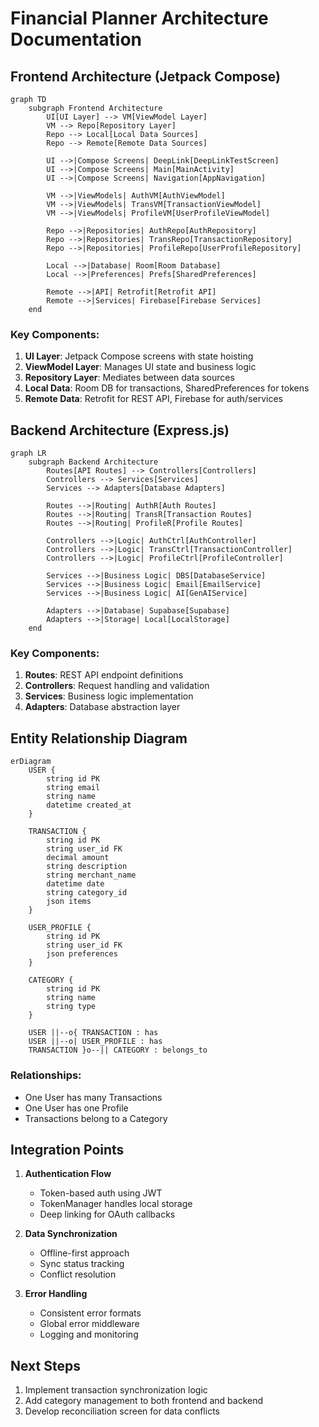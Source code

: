 # Financial Planner Architecture Documentation

## Frontend Architecture (Jetpack Compose)

```mermaid
graph TD
    subgraph Frontend Architecture
        UI[UI Layer] --> VM[ViewModel Layer]
        VM --> Repo[Repository Layer]
        Repo --> Local[Local Data Sources]
        Repo --> Remote[Remote Data Sources]
        
        UI -->|Compose Screens| DeepLink[DeepLinkTestScreen]
        UI -->|Compose Screens| Main[MainActivity]
        UI -->|Compose Screens| Navigation[AppNavigation]
        
        VM -->|ViewModels| AuthVM[AuthViewModel]
        VM -->|ViewModels| TransVM[TransactionViewModel]
        VM -->|ViewModels| ProfileVM[UserProfileViewModel]
        
        Repo -->|Repositories| AuthRepo[AuthRepository]
        Repo -->|Repositories| TransRepo[TransactionRepository]
        Repo -->|Repositories| ProfileRepo[UserProfileRepository]
        
        Local -->|Database| Room[Room Database]
        Local -->|Preferences| Prefs[SharedPreferences]
        
        Remote -->|API| Retrofit[Retrofit API]
        Remote -->|Services| Firebase[Firebase Services]
    end
```

### Key Components:
1. **UI Layer**: Jetpack Compose screens with state hoisting
2. **ViewModel Layer**: Manages UI state and business logic
3. **Repository Layer**: Mediates between data sources
4. **Local Data**: Room DB for transactions, SharedPreferences for tokens
5. **Remote Data**: Retrofit for REST API, Firebase for auth/services

## Backend Architecture (Express.js)

```mermaid
graph LR
    subgraph Backend Architecture
        Routes[API Routes] --> Controllers[Controllers]
        Controllers --> Services[Services]
        Services --> Adapters[Database Adapters]
        
        Routes -->|Routing| AuthR[Auth Routes]
        Routes -->|Routing| TransR[Transaction Routes]
        Routes -->|Routing| ProfileR[Profile Routes]
        
        Controllers -->|Logic| AuthCtrl[AuthController]
        Controllers -->|Logic| TransCtrl[TransactionController]
        Controllers -->|Logic| ProfileCtrl[ProfileController]
        
        Services -->|Business Logic| DBS[DatabaseService]
        Services -->|Business Logic| Email[EmailService]
        Services -->|Business Logic| AI[GenAIService]
        
        Adapters -->|Database| Supabase[Supabase]
        Adapters -->|Storage| Local[LocalStorage]
    end
```

### Key Components:
1. **Routes**: REST API endpoint definitions
2. **Controllers**: Request handling and validation
3. **Services**: Business logic implementation
4. **Adapters**: Database abstraction layer

## Entity Relationship Diagram

```mermaid
erDiagram
    USER {
        string id PK
        string email
        string name
        datetime created_at
    }
    
    TRANSACTION {
        string id PK
        string user_id FK
        decimal amount
        string description
        string merchant_name
        datetime date
        string category_id
        json items
    }
    
    USER_PROFILE {
        string id PK
        string user_id FK
        json preferences
    }
    
    CATEGORY {
        string id PK
        string name
        string type
    }
    
    USER ||--o{ TRANSACTION : has
    USER ||--o| USER_PROFILE : has
    TRANSACTION }o--|| CATEGORY : belongs_to
```

### Relationships:
- One User has many Transactions
- One User has one Profile
- Transactions belong to a Category

## Integration Points
1. **Authentication Flow**
   - Token-based auth using JWT
   - TokenManager handles local storage
   - Deep linking for OAuth callbacks

2. **Data Synchronization**
   - Offline-first approach
   - Sync status tracking
   - Conflict resolution

3. **Error Handling**
   - Consistent error formats
   - Global error middleware
   - Logging and monitoring

## Next Steps
1. Implement transaction synchronization logic
2. Add category management to both frontend and backend
3. Develop reconciliation screen for data conflicts